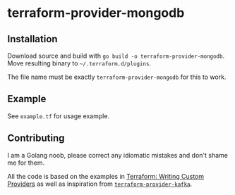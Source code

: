 # terraform-provider-mongodb

## Installation
Download source and build with `go build -o terraform-provider-mongodb`. Move resulting binary to `~/.terraform.d/plugins`.

The file name must be exactly `terraform-provider-mongodb` for this to work.

## Example
See `example.tf` for usage example.

## Contributing
I am a Golang noob, please correct any idiomatic mistakes and don't shame me for them.

All the code is based on the examples in [Terraform: Writing Custom Providers](https://www.terraform.io/docs/extend/writing-custom-providers.html) as well as inspiration from [`terraform-provider-kafka`](https://github.com/Mongey/terraform-provider-kafka).
